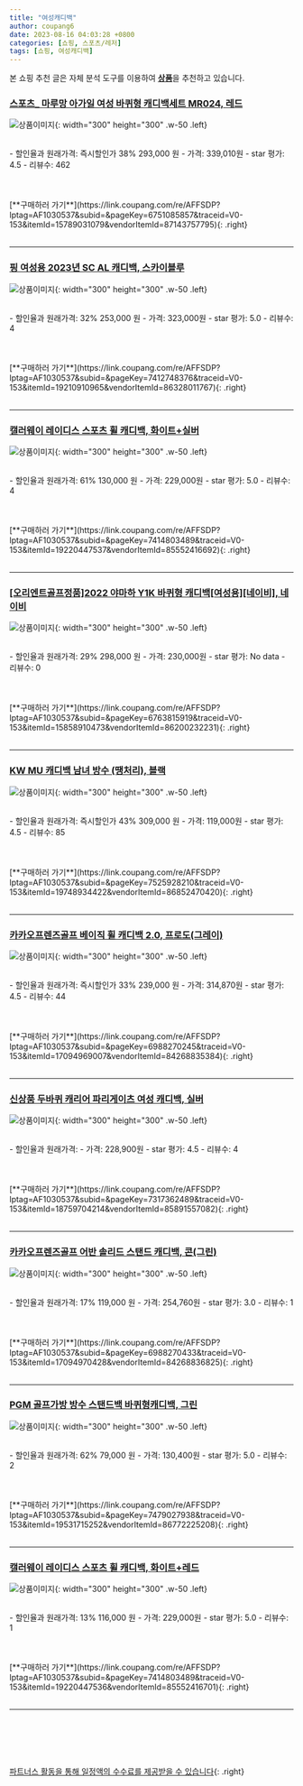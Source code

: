 ```yaml
---
title: "여성캐디백"
author: coupang6
date: 2023-08-16 04:03:28 +0800
categories: [쇼핑, 스포츠/레저]
tags: [쇼핑, 여성캐디백]
---
```


본 쇼핑 추천 글은 자체 분석 도구를 이용하여 [**상품**](https://link.coupang.com/a/bao1ui)을 추천하고 있습니다.

### [스포츠_ 마루망 아가일 여성 바퀴형 캐디백세트 MR024, 레드](https://link.coupang.com/re/AFFSDP?lptag=AF1030537&subid=&pageKey=6751085857&traceid=V0-153&itemId=15789031079&vendorItemId=87143757795)

![상품이미지](https://thumbnail9.coupangcdn.com/thumbnails/remote/230x230ex/image/vendor_inventory/9bff/ff4bea8f779e21429266cb08bd4e040d6e9a41fa8cd3cf793984d49ea3b4.jpg){: width="300" height="300" .w-50 .left}


<br>
- 할인율과 원래가격: 즉시할인가 38%  293,000   원
- 가격: 339,010원
- star 평가: 4.5
- 리뷰수: 462
<br>
<br>
<br>
<br>
[**구매하러 가기**](https://link.coupang.com/re/AFFSDP?lptag=AF1030537&subid=&pageKey=6751085857&traceid=V0-153&itemId=15789031079&vendorItemId=87143757795){: .right}
<br>
<br>

---

### [핑 여성용 2023년 SC AL 캐디백, 스카이블루](https://link.coupang.com/re/AFFSDP?lptag=AF1030537&subid=&pageKey=7412748376&traceid=V0-153&itemId=19210910965&vendorItemId=86328011767)

![상품이미지](https://thumbnail6.coupangcdn.com/thumbnails/remote/230x230ex/image/retail/images/2023/06/20/12/8/565719a4-7c21-4418-912d-ad0def95a33b.jpg){: width="300" height="300" .w-50 .left}


<br>
- 할인율과 원래가격: 32%  253,000   원
- 가격: 323,000원
- star 평가: 5.0
- 리뷰수: 4
<br>
<br>
<br>
<br>
[**구매하러 가기**](https://link.coupang.com/re/AFFSDP?lptag=AF1030537&subid=&pageKey=7412748376&traceid=V0-153&itemId=19210910965&vendorItemId=86328011767){: .right}
<br>
<br>

---

### [캘러웨이 레이디스 스포츠 휠 캐디백, 화이트+실버](https://link.coupang.com/re/AFFSDP?lptag=AF1030537&subid=&pageKey=7414803489&traceid=V0-153&itemId=19220447537&vendorItemId=85552416692)

![상품이미지](https://thumbnail9.coupangcdn.com/thumbnails/remote/230x230ex/image/vendor_inventory/de56/a8a14095ef2a16f451dc91bfb44472b9517807bd3c50b7d0f8966aef69ef.jpg){: width="300" height="300" .w-50 .left}


<br>
- 할인율과 원래가격: 61%  130,000   원
- 가격: 229,000원
- star 평가: 5.0
- 리뷰수: 4
<br>
<br>
<br>
<br>
[**구매하러 가기**](https://link.coupang.com/re/AFFSDP?lptag=AF1030537&subid=&pageKey=7414803489&traceid=V0-153&itemId=19220447537&vendorItemId=85552416692){: .right}
<br>
<br>

---

### [[오리엔트골프정품]2022 야마하 Y1K 바퀴형 캐디백[여성용][네이비], 네이비](https://link.coupang.com/re/AFFSDP?lptag=AF1030537&subid=&pageKey=6763815919&traceid=V0-153&itemId=15858910473&vendorItemId=86200232231)

![상품이미지](https://thumbnail6.coupangcdn.com/thumbnails/remote/230x230ex/image/vendor_inventory/978f/917900979b780dc896898325e1fc769959ce332c486b5f79845e77733f64.jpg){: width="300" height="300" .w-50 .left}


<br>
- 할인율과 원래가격: 29%  298,000   원
- 가격: 230,000원
- star 평가: No data
- 리뷰수: 0
<br>
<br>
<br>
<br>
[**구매하러 가기**](https://link.coupang.com/re/AFFSDP?lptag=AF1030537&subid=&pageKey=6763815919&traceid=V0-153&itemId=15858910473&vendorItemId=86200232231){: .right}
<br>
<br>

---

### [KW MU 캐디백 남녀 방수 (땡처리), 블랙](https://link.coupang.com/re/AFFSDP?lptag=AF1030537&subid=&pageKey=7525928210&traceid=V0-153&itemId=19748934422&vendorItemId=86852470420)

![상품이미지](https://thumbnail8.coupangcdn.com/thumbnails/remote/230x230ex/image/vendor_inventory/f8e4/ec87bccf87761dd23dac6e1890ecdfa2a077e87eb690efcd052b69ae1051.jpeg){: width="300" height="300" .w-50 .left}


<br>
- 할인율과 원래가격: 즉시할인가 43%  309,000   원
- 가격: 119,000원
- star 평가: 4.5
- 리뷰수: 85
<br>
<br>
<br>
<br>
[**구매하러 가기**](https://link.coupang.com/re/AFFSDP?lptag=AF1030537&subid=&pageKey=7525928210&traceid=V0-153&itemId=19748934422&vendorItemId=86852470420){: .right}
<br>
<br>

---

### [카카오프렌즈골프 베이직 휠 캐디백 2.0, 프로도(그레이)](https://link.coupang.com/re/AFFSDP?lptag=AF1030537&subid=&pageKey=6988270245&traceid=V0-153&itemId=17094969007&vendorItemId=84268835384)

![상품이미지](https://thumbnail9.coupangcdn.com/thumbnails/remote/230x230ex/image/retail/images/2022/12/12/12/8/3f4a72c1-2f8d-413f-a084-98e6e7e474d1.jpg){: width="300" height="300" .w-50 .left}


<br>
- 할인율과 원래가격: 즉시할인가 33%  239,000   원
- 가격: 314,870원
- star 평가: 4.5
- 리뷰수: 44
<br>
<br>
<br>
<br>
[**구매하러 가기**](https://link.coupang.com/re/AFFSDP?lptag=AF1030537&subid=&pageKey=6988270245&traceid=V0-153&itemId=17094969007&vendorItemId=84268835384){: .right}
<br>
<br>

---

### [신상품 두바퀴 캐리어 파리게이츠 여성 캐디백, 실버](https://link.coupang.com/re/AFFSDP?lptag=AF1030537&subid=&pageKey=7317362489&traceid=V0-153&itemId=18759704214&vendorItemId=85891557082)

![상품이미지](https://thumbnail8.coupangcdn.com/thumbnails/remote/230x230ex/image/vendor_inventory/8878/c8cfe388b0c3298cc6017692fe7e7e7da6d3d5c1cd686b3a2f9e8b12aeb9.jpg){: width="300" height="300" .w-50 .left}


<br>
- 할인율과 원래가격: 
- 가격: 228,900원
- star 평가: 4.5
- 리뷰수: 4
<br>
<br>
<br>
<br>
[**구매하러 가기**](https://link.coupang.com/re/AFFSDP?lptag=AF1030537&subid=&pageKey=7317362489&traceid=V0-153&itemId=18759704214&vendorItemId=85891557082){: .right}
<br>
<br>

---

### [카카오프렌즈골프 어반 솔리드 스탠드 캐디백, 콘(그린)](https://link.coupang.com/re/AFFSDP?lptag=AF1030537&subid=&pageKey=6988270433&traceid=V0-153&itemId=17094970428&vendorItemId=84268836825)

![상품이미지](https://thumbnail8.coupangcdn.com/thumbnails/remote/230x230ex/image/retail/images/2022/12/12/12/6/67939c0e-eb8b-4982-93aa-df013dc2a171.jpg){: width="300" height="300" .w-50 .left}


<br>
- 할인율과 원래가격: 17%  119,000   원
- 가격: 254,760원
- star 평가: 3.0
- 리뷰수: 1
<br>
<br>
<br>
<br>
[**구매하러 가기**](https://link.coupang.com/re/AFFSDP?lptag=AF1030537&subid=&pageKey=6988270433&traceid=V0-153&itemId=17094970428&vendorItemId=84268836825){: .right}
<br>
<br>

---

### [PGM 골프가방 방수 스탠드백 바퀴형캐디백, 그린](https://link.coupang.com/re/AFFSDP?lptag=AF1030537&subid=&pageKey=7479027938&traceid=V0-153&itemId=19531715252&vendorItemId=86772225208)

![상품이미지](https://thumbnail9.coupangcdn.com/thumbnails/remote/230x230ex/image/vendor_inventory/d3bb/5ed1fa0c25d233bc0e97ade4212816a7c3491fb1bddaf506fed496e43eee.jpg){: width="300" height="300" .w-50 .left}


<br>
- 할인율과 원래가격: 62%  79,000   원
- 가격: 130,400원
- star 평가: 5.0
- 리뷰수: 2
<br>
<br>
<br>
<br>
[**구매하러 가기**](https://link.coupang.com/re/AFFSDP?lptag=AF1030537&subid=&pageKey=7479027938&traceid=V0-153&itemId=19531715252&vendorItemId=86772225208){: .right}
<br>
<br>

---

### [캘러웨이 레이디스 스포츠 휠 캐디백, 화이트+레드](https://link.coupang.com/re/AFFSDP?lptag=AF1030537&subid=&pageKey=7414803489&traceid=V0-153&itemId=19220447536&vendorItemId=85552416701)

![상품이미지](https://thumbnail10.coupangcdn.com/thumbnails/remote/230x230ex/image/vendor_inventory/3702/30007ad6adcec99f3c80b7414f7d352812315bea7e8e8bd35d1cc35a4545.jpg){: width="300" height="300" .w-50 .left}


<br>
- 할인율과 원래가격: 13%  116,000   원
- 가격: 229,000원
- star 평가: 5.0
- 리뷰수: 1
<br>
<br>
<br>
<br>
[**구매하러 가기**](https://link.coupang.com/re/AFFSDP?lptag=AF1030537&subid=&pageKey=7414803489&traceid=V0-153&itemId=19220447536&vendorItemId=85552416701){: .right}
<br>
<br>

---
<br><br><br><br><br> [파트너스 활동을 통해 일정액의 수수료를 제공받을 수 있습니다](https://link.coupang.com/a/bao1ui){: .right}